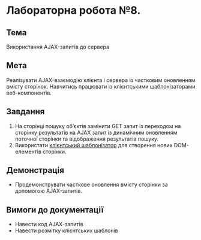 # Лабораторна робота №8.

## Тема
Використання AJAX-запитів до сервера

## Мета
Реалізувати AJAX-взаємодію клієнта і сервера із частковим оновленням вмісту сторінок. Навчитись працювати із клієнтськими шаблонізаторами веб-компонентів.

## Завдання

1. На сторінці пошуку об’єктів замінити GET запит із переходом на сторінку результатів на AJAX запит із динамічним оновленням поточної сторінки та відображення результатів пошуку.
1. Використати [клієнтський шаблонізатор](https://www.google.com/url?q=https://github.com/janl/mustache.js&sa=D&ust=1476659636650000&usg=AFQjCNHD_43DunvosTq-KaBA5CgHTmvdjg) для створення нових DOM-елементів сторінки.

## Демонстрація

* Продемонструвати часткове оновлення вмісту сторінки за допомогою AJAX-запитів.

## Вимоги до документації

* Навести код AJAX-запитів
* Навести розмітку клієнтських шаблонів
